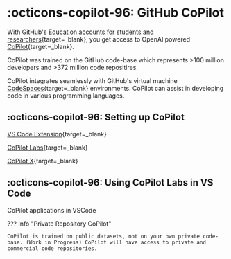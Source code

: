 # :octicons-copilot-96: GitHub CoPilot

With GitHub's [Education accounts for students and researchers](https://education.github.com/){target=_blank}, you get access to OpenAI powered [CoPilot](https://github.com/features/copilot){target=_blank}.

CoPilot was trained on the GitHub code-base which represents >100 million developers and >372 million code repositires. 

CoPilot integrates seamlessly with GitHub's virtual machine [CodeSpaces](https://github.com/features/codespaces){target=_blank} environments. CoPilot can assist in developing code in various programming languages.

## :octicons-copilot-96: Setting up CoPilot

[VS Code Extension](https://marketplace.visualstudio.com/items?itemName=GitHub.copilot){target=_blank}

[CoPilot Labs](https://githubnext.com/projects/copilot-labs/){target=_blank}

[CoPilot X](https://github.com/features/preview/copilot-x){target=_blank}

## :octicons-copilot-96: Using CoPilot Labs in VS Code

CoPilot applications in VSCode

??? Info "Private Repository CoPilot"

    CoPilot is trained on public datasets, not on your own private code-base. (Work in Progress) CoPilot will have access to private and commercial code repositories. 

